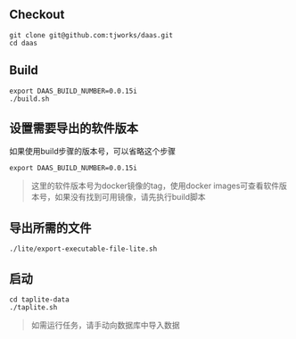 ## Checkout

```shell
git clone git@github.com:tjworks/daas.git
cd daas
```

## Build

```shell
export DAAS_BUILD_NUMBER=0.0.15i
./build.sh
```

## 设置需要导出的软件版本

如果使用build步骤的版本号，可以省略这个步骤

```shell
export DAAS_BUILD_NUMBER=0.0.15i
```

>这里的软件版本号为docker镜像的tag，使用docker images可查看软件版本号，如果没有找到可用镜像，请先执行build脚本


## 导出所需的文件

```shell
./lite/export-executable-file-lite.sh
```

## 启动
```
cd taplite-data
./taplite.sh
```

> 如需运行任务，请手动向数据库中导入数据